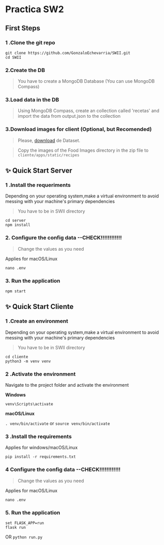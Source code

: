 # Practica SW2
## First Steps
### 1 .Clone the git repo

```
git clone https://github.com/GonzaloEchevarria/SWII.git
cd SWII
```
### 2.Create the DB
> You have to create a MongoDB Database (You can use MongoDB Compass)
### 3.Load data in the DB
> Using MongoDB Compass, create an collection called 'recetas' and import the data from output.json to the collection

### 3.Download images for client (Optional, but Recomended)
> Please, [download](https://www.kaggle.com/datasets/pes12017000148/food-ingredients-and-recipe-dataset-with-images?resource=download) de Dataset.

> Copy the images of the Food Images directory in the zip file to `cliente/apps/static/recipes`

## ✨ Quick Start Server
### 1 .Install the requeriments
Depending on your operating system,make a virtual environment to avoid messing with your machine's primary dependencies
>You have to be in SWII directory
```
cd server
npm install
```
### 2. Configure the config data --CHECK!!!!!!!!!!!!

>Change the values as you need

Applies for macOS/Linux

```nano .env```

### 3. Run the application 

```
npm start
```

## ✨ Quick Start Cliente

### 1 .Create an environment
Depending on your operating system,make a virtual environment to avoid messing with your machine's primary dependencies
>You have to be in SWII directory
```
cd cliente
python3 -m venv venv
```
### 2 .Activate the environment
Navigate to the project folder and activate the environment

**Windows** 

```venv\Scripts\activate```
          
**macOS/Linux**

```. venv/bin/activate```
or
```source venv/bin/activate```

### 3 .Install the requirements

Applies for windows/macOS/Linux

```pip install -r requirements.txt```

### 4 Configure the config data --CHECK!!!!!!!!!!!!

>Change the values as you need

Applies for macOS/Linux

```nano .env```

### 5. Run the application 

```
set FLASK_APP=run
flask run
```
OR 
`python run.py`
